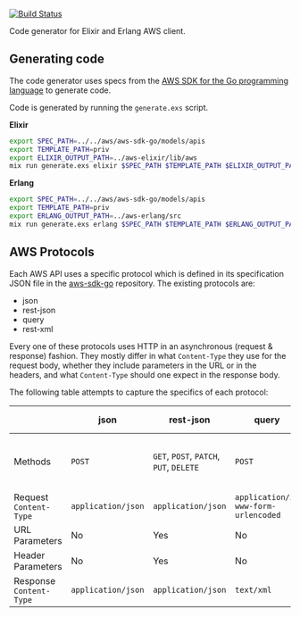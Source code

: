 [![Build Status](https://travis-ci.org/aws-beam/aws-codegen.svg?branch=master)](https://travis-ci.org/aws-beam/aws-codegen)

Code generator for Elixir and Erlang AWS client.

## Generating code

The code generator uses specs from the [AWS SDK for the Go programming
language][aws-sdk-go] to generate code.

Code is generated by running the `generate.exs` script.

**Elixir**

```bash
export SPEC_PATH=../../aws/aws-sdk-go/models/apis
export TEMPLATE_PATH=priv
export ELIXIR_OUTPUT_PATH=../aws-elixir/lib/aws
mix run generate.exs elixir $SPEC_PATH $TEMPLATE_PATH $ELIXIR_OUTPUT_PATH
```

**Erlang**

```bash
export SPEC_PATH=../../aws/aws-sdk-go/models/apis
export TEMPLATE_PATH=priv
export ERLANG_OUTPUT_PATH=../aws-erlang/src
mix run generate.exs erlang $SPEC_PATH $TEMPLATE_PATH $ERLANG_OUTPUT_PATH
```

## AWS Protocols

Each AWS API uses a specific protocol which is defined in its
specification JSON file in the [aws-sdk-go][] repository. The existing
protocols are:

- json
- rest-json
- query
- rest-xml

Every one of these protocols uses HTTP in an asynchronous (request &
response) fashion. They mostly differ in what `Content-Type` they use
for the request body, whether they include parameters in the URL or in
the headers, and what `Content-Type` should one expect in the
response body.

The following table attempts to capture the specifics of each protocol:

|                         | json               | rest-json                               | query                               | rest-xml                                |
|-------------------------|--------------------|-----------------------------------------|-------------------------------------|-----------------------------------------|
| Methods                 | `POST`             | `GET`, `POST`, `PATCH`, `PUT`, `DELETE` | `POST`                              | `GET`, `POST`, `PATCH`, `PUT`, `DELETE` |
| Request `Content-Type`  | `application/json` | `application/json`                      | `application/x-www-form-urlencoded` | `text/xml`                              |
| URL Parameters          | No                 | Yes                                     | No                                  | Yes                                     |
| Header Parameters       | No                 | Yes                                     | No                                  | Yes                                     |
| Response `Content-Type` | `application/json` | `application/json`                      | `text/xml`                          | `text/xml`                              |

[aws-sdk-go]: https://github.com/aws/aws-sdk-go
